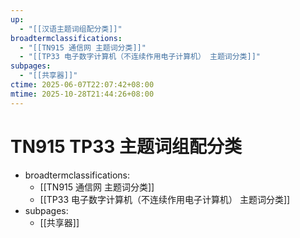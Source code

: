 ```yaml
---
up:
  - "[[汉语主题词组配分类]]"
broadtermclassifications:
  - "[[TN915 通信网 主题词分类]]"
  - "[[TP33 电子数字计算机（不连续作用电子计算机） 主题词分类]]"
subpages:
  - "[[共享器]]"
ctime: 2025-06-07T22:07:42+08:00
mtime: 2025-10-28T21:44:26+08:00
---
```


# TN915 TP33 主题词组配分类

- broadtermclassifications:
	- [[TN915 通信网 主题词分类]]
	- [[TP33 电子数字计算机（不连续作用电子计算机） 主题词分类]]
- subpages:
	- [[共享器]]
